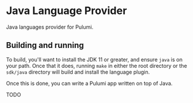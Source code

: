 # Java Language Provider

Java languages provider for Pulumi.


## Building and running

To build, you'll want to install the JDK 11 or greater,
and ensure `java` is on your path. Once that it does, running `make` in either the root
directory or the `sdk/java` directory will build and install the language
plugin.

Once this is done, you can write a Pulumi app written on top of Java.


TODO
